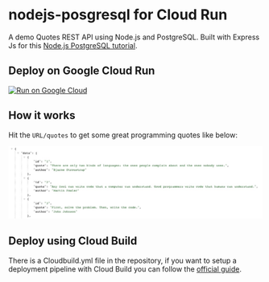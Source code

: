 # nodejs-posgresql for Cloud Run

A demo Quotes REST API using Node.js and PostgreSQL. Built with Express Js for this [Node.js PostgreSQL tutorial](https://geshan.com.np/blog/2021/01/nodejs-postgresql-tutorial/).

## Deploy on Google Cloud Run

[![Run on Google Cloud](https://deploy.cloud.run/button.svg)](https://deploy.cloud.run)


## How it works

Hit the `URL/quotes` to get some great programming quotes like below:

![Quotes API Working](/images/quotes.jpg)

## Deploy using Cloud Build

There is a Cloudbuild.yml file in the repository, if you want to setup a deployment pipeline with Cloud Build you can follow the [official guide](https://cloud.google.com/build/docs/deploying-builds/deploy-cloud-run).
